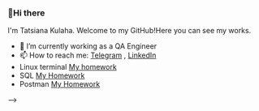 ### 👋Hi there
I'm Tatsiana Kulaha. Welcome to my GitHub!Here you can see my works. 


- 🔭 I’m currently working as a QA Engineer 
- 📫 How to reach me: [Telegram](https://t.me/tatsianakulaha) , [LinkedIn](https://www.linkedin.com/in/tatsina-kulaha/)
- Linux terminal [My homework](https://github.com/TatsianaKul/Terminal/blob/main/TerminalHW.txt)
- SQL [My Homework](https://github.com/TatsianaKul/Terminal/tree/SQL)
- Postman [My Homework](https://github.com/TatsianaKul/Terminal/tree/Postman)




-->
